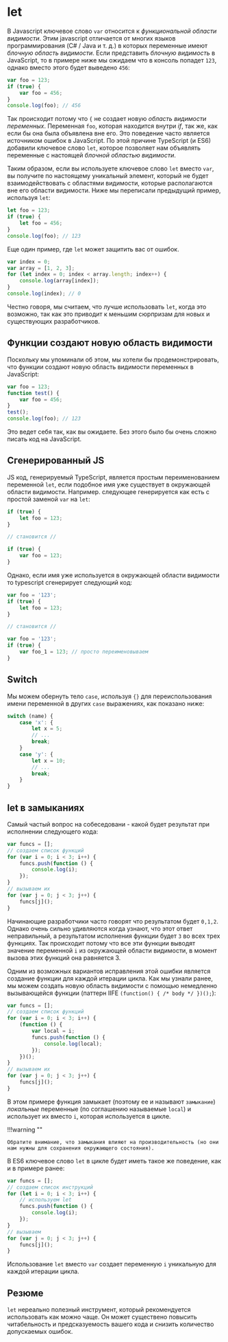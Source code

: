 # let

В Javascript ключевое слово `var` относится к _функциональной области видимости_. Этим javascript отличается от многих языков программирования (C# / Java и т. д.) в которых переменные имеют _блочную область видимости_. Если представить _блочную видимость_ в JavaScript, то в примере ниже мы ожидаем что в консоль попадет `123`, однако вместо этого будет выведено `456`:

```ts
var foo = 123;
if (true) {
    var foo = 456;
}
console.log(foo); // 456
```

Так происходит потому что `{` не создает новую _область видимости переменных_. Переменная `foo`, которая находится внутри _if_, так же, как если бы она была объявлена вне его. Это поведение часто является источником ошибок в JavaScript. По этой причине TypeScript (и ES6) добавили ключевое слово `let`, которое позволяет нам объявлять переменные с настоящей _блочной областью видимости_.

Таким образом, если вы используете ключевое слово `let` вместо `var`, вы получите по настоящему уникальный элемент, который не будет взаимодействовать с областями видимости, которые располагаются вне его области видимости. Ниже мы переписали предыдущий пример, используя `let`:

```ts
let foo = 123;
if (true) {
    let foo = 456;
}
console.log(foo); // 123
```

Еще один пример, где `let` может защитить вас от ошибок.

```ts
var index = 0;
var array = [1, 2, 3];
for (let index = 0; index < array.length; index++) {
    console.log(array[index]);
}
console.log(index); // 0
```

Честно говоря, мы считаем, что лучше использовать `let`, когда это возможно, так как это приводит к меньшим сюрпризам для новых и существующих разработчиков.

## Функции создают новую область видимости

Поскольку мы упоминали об этом, мы хотели бы продемонстрировать, что функции создают новую область видимости переменных в JavaScript:

```ts
var foo = 123;
function test() {
    var foo = 456;
}
test();
console.log(foo); // 123
```

Это ведет себя так, как вы ожидаете. Без этого было бы очень сложно писать код на JavaScript.

## Сгенерированный JS

JS код, генерируемый TypeScript, является простым переименованием переменной `let`, если подобное имя уже существует в окружающей области видимости. Например. следующее генерируется как есть с простой заменой `var` на `let`:

```ts
if (true) {
    let foo = 123;
}

// становится //

if (true) {
    var foo = 123;
}
```

Однако, если имя уже используется в окружающей области видимости то typescript сгенерирует следующий код:

```ts
var foo = '123';
if (true) {
    let foo = 123;
}

// становится //

var foo = '123';
if (true) {
    var foo_1 = 123; // просто переименовываем
}
```

## Switch

Мы можем обернуть тело `case`, используя `{}` для переиспользования имени переменной в других `case` выражениях, как показано ниже:

```ts
switch (name) {
    case 'x': {
        let x = 5;
        // ...
        break;
    }
    case 'y': {
        let x = 10;
        // ...
        break;
    }
}
```

## let в замыканиях

Самый частый вопрос на собеседовани - какой будет результат при исполнении следующего кода:

```ts
var funcs = [];
// создаем список функций
for (var i = 0; i < 3; i++) {
    funcs.push(function () {
        console.log(i);
    });
}
// вызываем их
for (var j = 0; j < 3; j++) {
    funcs[j]();
}
```

Начинающие разработчики часто говорят что результатом будет `0,1,2`. Однако очень сильно удивляются когда узнают, что этот ответ неправильный, а результатом исполнения функции будет `3` во всех трех функциях. Так происходит потому что все эти функции выводят значение переменной `i` из окружающей области видимости, в момент вызова этих функций она равняется 3.

Одним из возможных вариантов исправления этой ошибки является создание функции для каждой итерации цикла. Как мы узнали ранее, мы можем создать новую область видимости с помощью немедленно вызывающейся функции (паттерн IIFE `(function() { /* body */ })();`):

```ts
var funcs = [];
// создаем список функций
for (var i = 0; i < 3; i++) {
    (function () {
        var local = i;
        funcs.push(function () {
            console.log(local);
        });
    })();
}
// вызываем их
for (var j = 0; j < 3; j++) {
    funcs[j]();
}
```

В этом примере функция замыкает (поэтому ее и называют `замыкание`) _локальные_ переменные (по соглашению называемые `local`) и использует их вместо `i`, которая используется в цикле.

!!!warning ""

    Обратите внимание, что замыкания влияют на производительность (но они нам нужны для сохранения окружающего состояния).

В ES6 ключевое слово `let` в цикле будет иметь такое же поведение, как и в примере ранее:

```ts
var funcs = [];
// создаем список инструкций
for (let i = 0; i < 3; i++) {
    // используем let
    funcs.push(function () {
        console.log(i);
    });
}
// вызываем
for (var j = 0; j < 3; j++) {
    funcs[j]();
}
```

Использование `let` вместо `var` создает переменную `i` уникальную для каждой итерации цикла.

## Резюме

`let` нереально полезный инструмент, который рекомендуется использовать как можно чаще. Он может существено повысить читабельность и предсказуемость вашего кода и снизить количество допускаемых ошибок.
